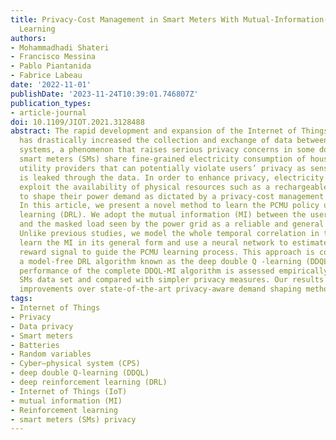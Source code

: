 ```yaml
---
title: Privacy-Cost Management in Smart Meters With Mutual-Information-Based Reinforcement
  Learning
authors:
- Mohammadhadi Shateri
- Francisco Messina
- Pablo Piantanida
- Fabrice Labeau
date: '2022-11-01'
publishDate: '2023-11-24T10:39:01.746807Z'
publication_types:
- article-journal
doi: 10.1109/JIOT.2021.3128488
abstract: The rapid development and expansion of the Internet of Things (IoT) paradigm
  has drastically increased the collection and exchange of data between sensors and
  systems, a phenomenon that raises serious privacy concerns in some domains. In particular,
  smart meters (SMs) share fine-grained electricity consumption of households with
  utility providers that can potentially violate users’ privacy as sensitive information
  is leaked through the data. In order to enhance privacy, electricity consumers can
  exploit the availability of physical resources such as a rechargeable battery (RB)
  to shape their power demand as dictated by a privacy-cost management unit (PCMU).
  In this article, we present a novel method to learn the PCMU policy using deep reinforcement
  learning (DRL). We adopt the mutual information (MI) between the user’s demand load
  and the masked load seen by the power grid as a reliable and general privacy measure.
  Unlike previous studies, we model the whole temporal correlation in the data to
  learn the MI in its general form and use a neural network to estimate the MI-based
  reward signal to guide the PCMU learning process. This approach is combined with
  a model-free DRL algorithm known as the deep double Q -learning (DDQL) method. The
  performance of the complete DDQL-MI algorithm is assessed empirically using an actual
  SMs data set and compared with simpler privacy measures. Our results show significant
  improvements over state-of-the-art privacy-aware demand shaping methods.
tags:
- Internet of Things
- Privacy
- Data privacy
- Smart meters
- Batteries
- Random variables
- Cyber–physical system (CPS)
- deep double Q-learning (DDQL)
- deep reinforcement learning (DRL)
- Internet of Things (IoT)
- mutual information (MI)
- Reinforcement learning
- smart meters (SMs) privacy
---
```

